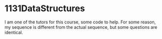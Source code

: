 # 1131DataStructures
I am one of the tutors for this course, some code to help.
For some reason, my sequence is different from the actual sequence, but some questions are identical.

